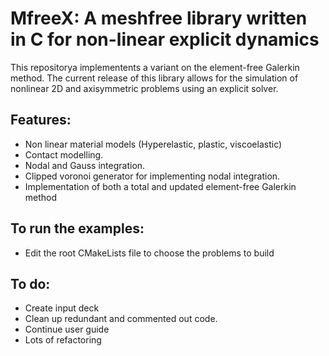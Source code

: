 <h1> MfreeX: A meshfree library written in C for non-linear explicit dynamics </h1>

This repositorya implementents a variant on the element-free Galerkin method. The current release of this library allows for the simulation of nonlinear 2D and axisymmetric problems using an explicit solver.

<h2> Features: </h2>

- Non linear material models (Hyperelastic, plastic, viscoelastic)
- Contact modelling.
- Nodal and Gauss integration.
- Clipped voronoi generator for implementing nodal integration.
- Implementation of both a total and updated element-free Galerkin method

<h2> To run the examples: </h2>

- Edit the root CMakeLists file to choose the problems to build 

<h2> To do: </h2>

- Create input deck 
- Clean up redundant and commented out code.
- Continue user guide
- Lots of refactoring

